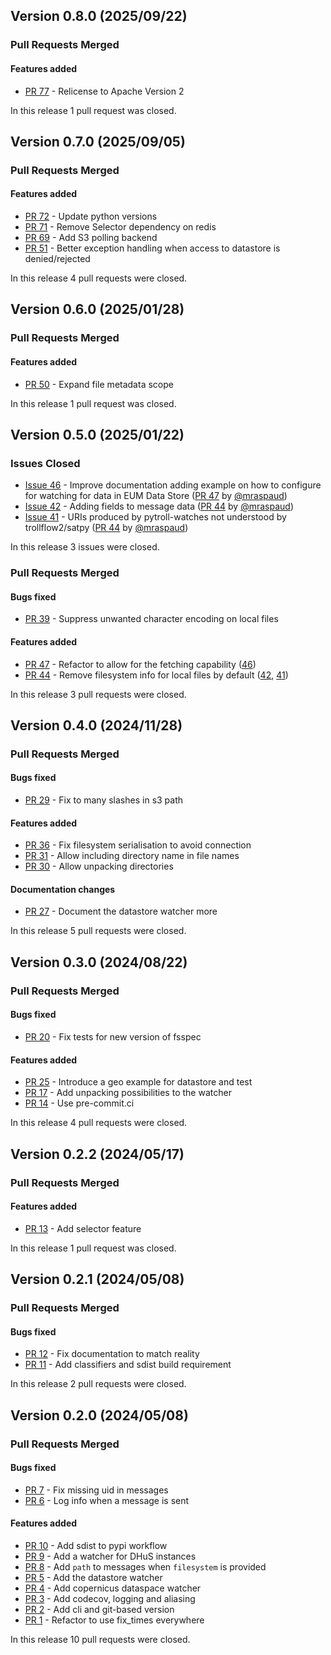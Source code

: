 ## Version 0.8.0 (2025/09/22)


### Pull Requests Merged

#### Features added

* [PR 77](https://github.com/pytroll/pytroll-watchers/pull/77) - Relicense to Apache Version 2

In this release 1 pull request was closed.


## Version 0.7.0 (2025/09/05)


### Pull Requests Merged

#### Features added

* [PR 72](https://github.com/pytroll/pytroll-watchers/pull/72) - Update python versions
* [PR 71](https://github.com/pytroll/pytroll-watchers/pull/71) - Remove Selector dependency on redis
* [PR 69](https://github.com/pytroll/pytroll-watchers/pull/69) - Add S3 polling backend
* [PR 51](https://github.com/pytroll/pytroll-watchers/pull/51) - Better exception handling when access to datastore is denied/rejected

In this release 4 pull requests were closed.


## Version 0.6.0 (2025/01/28)


### Pull Requests Merged

#### Features added

* [PR 50](https://github.com/pytroll/pytroll-watchers/pull/50) - Expand file metadata scope

In this release 1 pull request was closed.


## Version 0.5.0 (2025/01/22)

### Issues Closed

* [Issue 46](https://github.com/pytroll/pytroll-watchers/issues/46) - Improve documentation adding example on how to configure for watching for data in EUM Data Store ([PR 47](https://github.com/pytroll/pytroll-watchers/pull/47) by [@mraspaud](https://github.com/mraspaud))
* [Issue 42](https://github.com/pytroll/pytroll-watchers/issues/42) - Adding fields to message data ([PR 44](https://github.com/pytroll/pytroll-watchers/pull/44) by [@mraspaud](https://github.com/mraspaud))
* [Issue 41](https://github.com/pytroll/pytroll-watchers/issues/41) - URIs produced by pytroll-watches not understood by trollflow2/satpy ([PR 44](https://github.com/pytroll/pytroll-watchers/pull/44) by [@mraspaud](https://github.com/mraspaud))

In this release 3 issues were closed.

### Pull Requests Merged

#### Bugs fixed

* [PR 39](https://github.com/pytroll/pytroll-watchers/pull/39) - Suppress unwanted character encoding on local files

#### Features added

* [PR 47](https://github.com/pytroll/pytroll-watchers/pull/47) - Refactor to allow for the fetching capability ([46](https://github.com/pytroll/pytroll-watchers/issues/46))
* [PR 44](https://github.com/pytroll/pytroll-watchers/pull/44) - Remove filesystem info for local files by default ([42](https://github.com/pytroll/pytroll-watchers/issues/42), [41](https://github.com/pytroll/pytroll-watchers/issues/41))

In this release 3 pull requests were closed.


## Version 0.4.0 (2024/11/28)


### Pull Requests Merged

#### Bugs fixed

* [PR 29](https://github.com/pytroll/pytroll-watchers/pull/29) - Fix to many slashes in s3 path

#### Features added

* [PR 36](https://github.com/pytroll/pytroll-watchers/pull/36) - Fix filesystem serialisation to avoid connection
* [PR 31](https://github.com/pytroll/pytroll-watchers/pull/31) - Allow including directory name in file names
* [PR 30](https://github.com/pytroll/pytroll-watchers/pull/30) - Allow unpacking directories

#### Documentation changes

* [PR 27](https://github.com/pytroll/pytroll-watchers/pull/27) - Document the datastore watcher more

In this release 5 pull requests were closed.


## Version 0.3.0 (2024/08/22)


### Pull Requests Merged

#### Bugs fixed

* [PR 20](https://github.com/pytroll/pytroll-watchers/pull/20) - Fix tests for new version of fsspec

#### Features added

* [PR 25](https://github.com/pytroll/pytroll-watchers/pull/25) - Introduce a geo example for datastore and test
* [PR 17](https://github.com/pytroll/pytroll-watchers/pull/17) - Add unpacking possibilities to the watcher
* [PR 14](https://github.com/pytroll/pytroll-watchers/pull/14) - Use pre-commit.ci

In this release 4 pull requests were closed.


## Version 0.2.2 (2024/05/17)


### Pull Requests Merged

#### Features added

* [PR 13](https://github.com/pytroll/pytroll-watchers/pull/13) - Add selector feature

In this release 1 pull request was closed.


## Version 0.2.1 (2024/05/08)


### Pull Requests Merged

#### Bugs fixed

* [PR 12](https://github.com/pytroll/pytroll-watchers/pull/12) - Fix documentation to match reality
* [PR 11](https://github.com/pytroll/pytroll-watchers/pull/11) - Add classifiers and sdist build requirement

In this release 2 pull requests were closed.


## Version 0.2.0 (2024/05/08)


### Pull Requests Merged

#### Bugs fixed

* [PR 7](https://github.com/pytroll/pytroll-watchers/pull/7) - Fix missing uid in messages
* [PR 6](https://github.com/pytroll/pytroll-watchers/pull/6) - Log info when a message is sent

#### Features added

* [PR 10](https://github.com/pytroll/pytroll-watchers/pull/10) - Add sdist to pypi workflow
* [PR 9](https://github.com/pytroll/pytroll-watchers/pull/9) - Add a watcher for DHuS instances
* [PR 8](https://github.com/pytroll/pytroll-watchers/pull/8) - Add `path` to messages when `filesystem` is provided
* [PR 5](https://github.com/pytroll/pytroll-watchers/pull/5) - Add the datastore watcher
* [PR 4](https://github.com/pytroll/pytroll-watchers/pull/4) - Add copernicus dataspace watcher
* [PR 3](https://github.com/pytroll/pytroll-watchers/pull/3) - Add codecov, logging and aliasing
* [PR 2](https://github.com/pytroll/pytroll-watchers/pull/2) - Add cli and git-based version
* [PR 1](https://github.com/pytroll/pytroll-watchers/pull/1) - Refactor to use fix_times everywhere

In this release 10 pull requests were closed.

